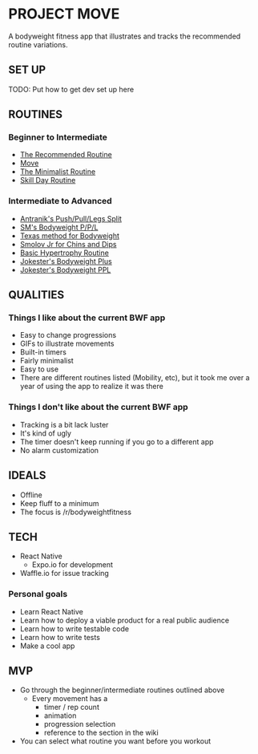 # PROJECT MOVE

A bodyweight fitness app that illustrates and tracks the recommended routine variations.

## SET UP

TODO: Put how to get dev set up here

## ROUTINES

### Beginner to Intermediate

* [The Recommended Routine](https://www.reddit.com/r/bodyweightfitness/wiki/kb/recommended_routine)
* [Move](https://www.reddit.com/r/bodyweightfitness/wiki/move)
* [The Minimalist Routine](https://www.reddit.com/r/bodyweightfitness/wiki/minroutine)
* [Skill Day Routine](https://www.reddit.com/r/bodyweightfitness/wiki/kb/skillday)

### Intermediate to Advanced

* [Antranik's Push/Pull/Legs Split](http://antranik.org/bodyweight-training/)
* [SM's Bodyweight P/P/L](https://www.reddit.com/r/bodyweightfitness/wiki/sm/ppl)
* [Texas method for Bodyweight](https://www.reddit.com/r/bodyweightfitness/comments/3dhxyk/concept_wednesday_adapting_the_texas_method/)
* [Smolov Jr for Chins and Dips](https://www.reddit.com/r/bodyweightfitness/comments/3e70kx/concept_wednesday_smolov_jr_for_weighted_chins/)
* [Basic Hypertrophy Routine](https://www.reddit.com/r/bodyweightfitness/comments/821o5o/bobs_basic_bwf_bhypertrophy_broutine/)
* [Jokester's Bodyweight Plus](https://www.reddit.com/r/bodyweightfitness/wiki/bwplus)
* [Jokester's Bodyweight PPL](https://www.reddit.com/r/bodyweightfitness/wiki/move/phase5/bwppl)

## QUALITIES

### Things I like about the current BWF app

* Easy to change progressions
* GIFs to illustrate movements
* Built-in timers
* Fairly minimalist
* Easy to use
* There are different routines listed (Mobility, etc), but it took me over a year of using the app to realize it was there

### Things I don't like about the current BWF app

* Tracking is a bit lack luster
* It's kind of ugly
* The timer doesn't keep running if you go to a different app
* No alarm customization

## IDEALS

* Offline
* Keep fluff to a minimum
* The focus is /r/bodyweightfitness

## TECH

* React Native
  * Expo.io for development
* Waffle.io for issue tracking

### Personal goals

* Learn React Native
* Learn how to deploy a viable product for a real public audience
* Learn how to write testable code
* Learn how to write tests
* Make a cool app

## MVP

* Go through the beginner/intermediate routines outlined above
  * Every movement has a
    * timer / rep count
    * animation
    * progression selection
    * reference to the section in the wiki
* You can select what routine you want before you workout
